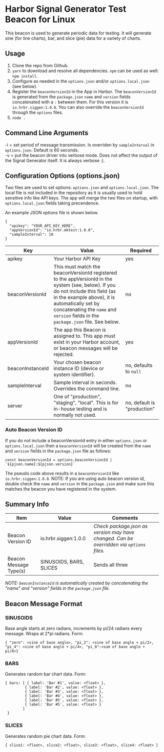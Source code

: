 # Harbor Signal Generator Test Beacon for Linux

This beacon is used to generate periodic data for testing. It will generate sine (for line charts), bar, and slice (pie) data for a variety of charts.


## Usage

1. Clone the repo from Github.
2. `yarn` to download and resolve all dependencies. `npm` can be used as well: `npm install`.
3. Configure as needed in the `options.json` and/or `options.local.json` (see below).
4. Register the `beaconVersionId` in the App in Harbor. The `beaconVersionId` is generated from the `package.json` `name` and 
  `version` fields concatenated with a `:` between them. For this version it is `io.hrbr.siggen:1.0.0`. You can also
   override the `beaconVersionId` through the `options` files.
5. `node .`

## Command Line Arguments

-i = set period of message transmission. Is overriden by `sampleInterval` in `options.json`. Default is 60 seconds.  
-v = put the beacon driver into verbose mode. Does not affect the output of the Signal Generator itself. It is always verbose :).

## Configuration Options (options.json)

Two files are used to set options: `options.json` and `options.local.json`. The local file is not included in the repository
as it is usually used to hold sensitive info like API keys. The app will merge the two files on startup, with `options.local.json`
fields taking precendence.

An example JSON options file is shown below.

```
{
  "apikey": "YOUR_API_KEY_HERE",
  "appVersionId": "io.hrbr.mktest:1.0.0",
  "sampleInterval": 10
}
```

|     Key     |      Value     |  Required |
|-------------|----------------|-----------|
| apikey | Your Harbor API Key |    yes    |
| beaconVersionId | This must match the beaconVersionId registered to the appVersionId in the system (see, below). If you do not include this field (as in the example above), it is automatically set by concatenating the `name` and `version` fields in the `package.json` file. See below. | no |
| appVersionId | The app this Beacon is assigned to. This app must exist in your Harbor account, or beacon messages will be rejected. | yes |
| beaconInstanceId | Your chosen beacon instance ID (device or system identifier).| no, defaults to `null`|
| sampleInterval | Sample interval in seconds. Overrides the command line. | no |
| server | One of "production", "staging", "local". This is for in-house testing and is normally not used. | no, default is "production" |  


### Auto Beacon Version ID
If you do not include a beaconVersionId entry in either `options.json` or `options.local.json` then a `beaconVersionId` will be created from the `name` and `version` fields in the `package.json` file as follows:

    const beaconVersionId = options.beaconVersionId | `${pjson.name}:${pjson.version}`
    
The pseudo code above results in a `beaconVersionId` like `io.hrbr.siggen:1.0.0`. NOTE: If you are using auto beacon version id, double check the `name` and `version` in the `package.json` and make sure
this matches the beacon you have registered in the system.

## Summary Info

| Item | Value | Comments |
|------|-------|----------|
| Beacon Version ID |  io.hrbr.siggen:1.0.0| *Check package.json as version may have changed. Can be overridden via `options` files.*  |
| Beacon Message Type(s) | SINUSOIDS, BARS, SLICES | Sends all three |

_NOTE: `beaconInstanceId` is automatically created by concatenating the "name" and "version" fields in the `package.json` file._

## Beacon Message Format

### SINUSOIDS

Base angle starts at zero radians, increments by pi/24 radians every message. Wraps at 2*pi radians. Form:

```{ "zero": <sine of base angle>, "pi_2": <sine of base angle + pi/2>, "pi_4": <sine of base angle + pi/4>, "pi_8":<sum of base angle + pi/8>}```
   
### BARS

Generates random bar chart data. Form:

    { bars: [ { label: 'Bar #1', value: <float> },
             { label: 'Bar #2', value: <float> },
             { label: 'Bar #3', value: <float> },
             { label: 'Bar #4', value: <float> },
             { label: 'Bar #5', value: <float> },
             { label: 'Bar #5', value: <float> } 
            ]
     }
     
### SLICES

Generates random pie chart data. Form:

    { slice1: <float>, slice2: <float>, slice3: <float>, slice4: <float> }


